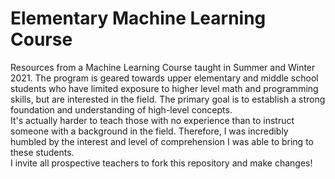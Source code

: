 # Elementary Machine Learning Course
Resources from a Machine Learning Course taught in Summer and Winter 2021. The program is geared towards upper elementary and middle school students who have limited exposure to higher level math and programming skills, but are interested in the field. The primary goal is to establish a strong foundation and understanding of high-level concepts.  
It's actually harder to teach those with no experience than to instruct someone with a background in the field. Therefore, I was incredibly humbled by the interest and level of comprehension I was able to bring to these students.  
I invite all prospective teachers to fork this repository and make changes!

